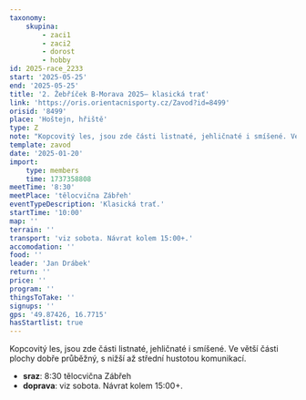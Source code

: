 ```yaml
---
taxonomy:
    skupina:
        - zaci1
        - zaci2
        - dorost
        - hobby
id: 2025-race_2233
start: '2025-05-25'
end: '2025-05-25'
title: '2. Žebříček B-Morava 2025– klasická trať'
link: 'https://oris.orientacnisporty.cz/Zavod?id=8499'
orisid: '8499'
place: 'Hoštejn, hřiště'
type: Z
note: "Kopcovitý les, jsou zde části listnaté, jehličnaté i smíšené. Ve větší části plochy dobře\r\nprůběžný, s nižší až střední hustotou komunikací."
template: zavod
date: '2025-01-20'
import:
    type: members
    time: 1737358808
meetTime: '8:30'
meetPlace: 'tělocvična Zábřeh'
eventTypeDescription: 'Klasická trať.'
startTime: '10:00'
map: ''
terrain: ''
transport: 'viz sobota. Návrat kolem 15:00+.'
accomodation: ''
food: ''
leader: 'Jan Drábek'
return: ''
price: ''
program: ''
thingsToTake: ''
signups: ''
gps: '49.87426, 16.7715'
hasStartlist: true
---
```


Kopcovitý les, jsou zde části listnaté, jehličnaté i smíšené. Ve větší části plochy dobře
průběžný, s nižší až střední hustotou komunikací.
* **sraz**: 8:30 tělocvična Zábřeh
* **doprava**: viz sobota. Návrat kolem 15:00+.
